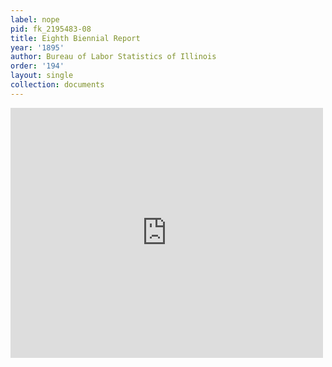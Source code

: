```yaml
---
label: nope
pid: fk_2195483-08
title: Eighth Biennial Report
year: '1895'
author: Bureau of Labor Statistics of Illinois
order: '194'
layout: single
collection: documents
---
```

<iframe src="https://northwestern.app.box.com/embed/s/bjk3x4giph559i0bfu7ti35ocnir8nj6?sortColumn=date&view=list" width="500" height="400" frameborder="0" allowfullscreen webkitallowfullscreen msallowfullscreen></iframe>
